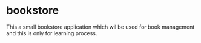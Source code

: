 # bookstore
This a small bookstore application which wil be used for book management and this is only for learning process.
